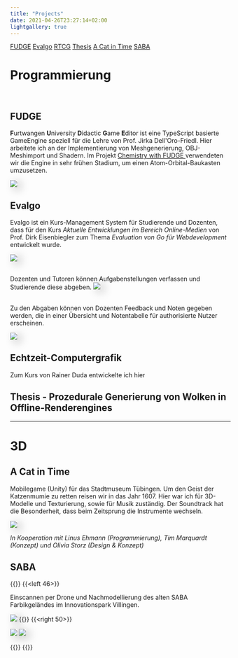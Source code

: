 ```yaml
---
title: "Projects"
date: 2021-04-26T23:27:14+02:00
lightgallery: true
---
```


<div class="sidebar">
  <a href="#fudge">FUDGE</a>
  <a href="#evalgo">Evalgo</a>
  <a href="#rtcg">RTCG</a>
  <a href="#thesis">Thesis</a>
  <a href="#cat">A Cat in Time</a>
  <a href="#saba">SABA</a>
</div>

# Programmierung
<br>

<h2 id="fudge"> FUDGE <a href="https://github.com/JirkaDellOro/FUDGE"><i class="fab fa-github fa-gh"></i></a></h2>

**F**urtwangen **U**niversity **D**idactic **G**ame **E**ditor ist eine TypeScript basierte GameEngine speziell für die Lehre von Prof. Jirka Dell'Oro-Friedl. Hier arbeitete ich an der Implementierung von Meshgenerierung, OBJ-Meshimport und Shadern. Im Projekt <a href="https://github.com/hs-furtwangen/FUDGE-Chemistry_MasterW19">Chemistry with FUDGE <i class="fab fa-github fa-gh"></i></a> verwendeten wir die Engine in sehr frühen Stadium, um einen Atom-Orbital-Baukasten umzusetzen.

<a href="https://hs-furtwangen.github.io/FUDGE-Chemistry_MasterW19/app/index.html">![](image/fcl.png)</a>


<h2 id="evalgo"> Evalgo <a href="https://github.com/SimonStorlSchulke/Evalgo"><i class="fab fa-github fa-gh"></i></a></h2>

Evalgo ist ein Kurs-Management System für Studierende und Dozenten, dass für den Kurs *Aktuelle Entwicklungen im Bereich Online-Medien* von Prof. Dirk Eisenbiegler zum Thema *Evaluation von Go für Webdevelopment* entwickelt wurde. 

![](image/evalgo.png)
<br><br>

Dozenten und Tutoren können Aufgabenstellungen verfassen und Studierende diese abgeben.
![](image/evalgo3.png)
<br><br>

Zu den Abgaben können von Dozenten Feedback und Noten gegeben werden, die in einer Übersicht und Notentabelle für authorisierte Nutzer erscheinen. 

![](image/evalgo2.png)


<h2 id="rtcg"> Echtzeit-Computergrafik <a href="https://github.com/SimonStorlSchulke/RealtimeCG"><i class="fab fa-github fa-gh"></i></a></h2>
Zum Kurs von Rainer Duda entwickelte ich hier

<h2 id="thesis"> Thesis - Prozedurale Generierung von Wolken in Offline-Renderengines <a href="https://github.com/SimonStorlSchulke/RealtimeCG"><i class="fab fa-pdf fa-pdf"></i></a></h2>


<hr>

# 3D

<h2 id="cat"> A Cat in Time</h2>

Mobilegame (Unity) für das Stadtmuseum Tübingen. Um den Geist der Katzenmumie zu retten reisen wir in das Jahr 1607. Hier war ich für 3D-Modelle und Texturierung, sowie für Musik zuständig. Der Soundtrack hat die Besonderheit, dass beim Zeitsprung die Instrumente wechseln.


![](image/ct.png)

*In Kooperation mit Linus Ehmann (Programmierung), Tim Marquardt (Konzept) und Olivia Storz (Design & Konzept)*

<h2 id="saba"> SABA</h2>

{{<twoculumn>}}
{{<left 46>}}

Einscannen per Drone und Nachmodellierung des alten SABA Farbikgeländes im Innovationspark Villingen.

![](image/heizwerk.png)
{{</left>}}
{{<right 50>}}

![](image/saba2.png)
![](image/saba1.png)

{{</right>}}
{{</twoculumn>}}

<style>
.page {
  max-width: 1000px;
}
img {
  box-shadow: 8px 5px 20px #1114;
}
</style>
